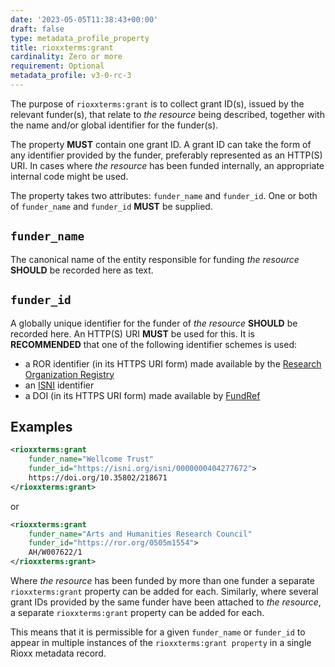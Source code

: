 ```yaml
---
date: '2023-05-05T11:38:43+00:00'
draft: false
type: metadata_profile_property
title: rioxxterms:grant
cardinality: Zero or more
requirement: Optional
metadata_profile: v3-0-rc-3
---
```

The purpose of `rioxxterms:grant` is to collect grant ID(s), issued by the relevant funder(s), that relate to *the resource* being described, together with the name and/or global identifier for the funder(s).

The property **MUST** contain one grant ID. A grant ID can take the form of any identifier provided by the funder, preferably represented as an HTTP(S) URI. In cases where *the resource* has been funded internally, an appropriate internal code might be used.

The property takes two attributes: `funder_name` and `funder_id`. One or both of `funder_name` and `funder_id` **MUST** be supplied.

## `funder_name`
The canonical name of the entity responsible for funding *the resource* **SHOULD** be recorded here as text.

## `funder_id`
A globally unique identifier for the funder of *the resource* **SHOULD** be recorded here. An HTTP(S) URI **MUST** be used for this. It is **RECOMMENDED** that one of the following identifier schemes is used:

* a ROR identifier (in its HTTPS URI form) made available by the [Research Organization Registry](https://ror.org/)
* an [ISNI](https://isni.org) identifier
* a DOI (in its HTTPS URI form) made available by [FundRef](https://www.crossref.org/fundref/)

## Examples

```xml
<rioxxterms:grant
    funder_name="Wellcome Trust"
    funder_id="https://isni.org/isni/0000000404277672">
    https://doi.org/10.35802/218671
</rioxxterms:grant>
```
or

```xml
<rioxxterms:grant
    funder_name="Arts and Humanities Research Council"
    funder_id="https://ror.org/0505m1554">
    AH/W007622/1
</rioxxterms:grant>
```

Where *the resource* has been funded by more than one funder a separate `rioxxterms:grant` property can be added for each. Similarly, where several grant IDs provided by the same funder have been attached to *the resource*, a separate `rioxxterms:grant` property can be added for each.

This means that it is permissible for a given `funder_name` or `funder_id` to appear in multiple instances of the `rioxxterms:grant property` in a single Rioxx metadata record.
